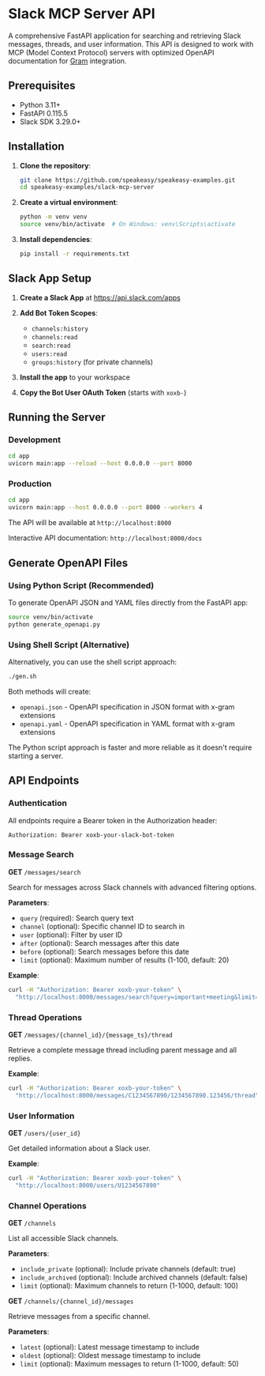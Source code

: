 # Slack MCP Server API

A comprehensive FastAPI application for searching and retrieving Slack messages, threads, and user information. This API is designed to work with MCP (Model Context Protocol) servers with optimized OpenAPI documentation for [Gram](https://getgram.ai) integration.

## Prerequisites

- Python 3.11+
- FastAPI 0.115.5
- Slack SDK 3.29.0+

## Installation

1. **Clone the repository**:

   ```bash
   git clone https://github.com/speakeasy/speakeasy-examples.git
   cd speakeasy-examples/slack-mcp-server
   ```

2. **Create a virtual environment**:

   ```bash
   python -m venv venv
   source venv/bin/activate  # On Windows: venv\Scripts\activate
   ```

3. **Install dependencies**:

   ```bash
   pip install -r requirements.txt
   ```

## Slack App Setup

1. **Create a Slack App** at <https://api.slack.com/apps>
2. **Add Bot Token Scopes**:
   - `channels:history`
   - `channels:read`
   - `search:read`
   - `users:read`
   - `groups:history` (for private channels)

3. **Install the app** to your workspace
4. **Copy the Bot User OAuth Token** (starts with `xoxb-`)

## Running the Server

### Development

```bash
cd app
uvicorn main:app --reload --host 0.0.0.0 --port 8000
```

### Production

```bash
cd app
uvicorn main:app --host 0.0.0.0 --port 8000 --workers 4
```

The API will be available at `http://localhost:8000`

Interactive API documentation: `http://localhost:8000/docs`

## Generate OpenAPI Files

### Using Python Script (Recommended)

To generate OpenAPI JSON and YAML files directly from the FastAPI app:

```bash
source venv/bin/activate
python generate_openapi.py
```

### Using Shell Script (Alternative)

Alternatively, you can use the shell script approach:

```bash
./gen.sh
```

Both methods will create:

- `openapi.json` - OpenAPI specification in JSON format with x-gram extensions
- `openapi.yaml` - OpenAPI specification in YAML format with x-gram extensions

The Python script approach is faster and more reliable as it doesn't require starting a server.

## API Endpoints

### Authentication

All endpoints require a Bearer token in the Authorization header:

```
Authorization: Bearer xoxb-your-slack-bot-token
```

### Message Search

**GET** `/messages/search`

Search for messages across Slack channels with advanced filtering options.

**Parameters**:

- `query` (required): Search query text
- `channel` (optional): Specific channel ID to search in
- `user` (optional): Filter by user ID
- `after` (optional): Search messages after this date
- `before` (optional): Search messages before this date
- `limit` (optional): Maximum number of results (1-100, default: 20)

**Example**:

```bash
curl -H "Authorization: Bearer xoxb-your-token" \
  "http://localhost:8000/messages/search?query=important+meeting&limit=10"
```

### Thread Operations

**GET** `/messages/{channel_id}/{message_ts}/thread`

Retrieve a complete message thread including parent message and all replies.

**Example**:

```bash
curl -H "Authorization: Bearer xoxb-your-token" \
  "http://localhost:8000/messages/C1234567890/1234567890.123456/thread"
```

### User Information

**GET** `/users/{user_id}`

Get detailed information about a Slack user.

**Example**:

```bash
curl -H "Authorization: Bearer xoxb-your-token" \
  "http://localhost:8000/users/U1234567890"
```

### Channel Operations

**GET** `/channels`

List all accessible Slack channels.

**Parameters**:

- `include_private` (optional): Include private channels (default: true)
- `include_archived` (optional): Include archived channels (default: false)
- `limit` (optional): Maximum channels to return (1-1000, default: 100)

**GET** `/channels/{channel_id}/messages`

Retrieve messages from a specific channel.

**Parameters**:

- `latest` (optional): Latest message timestamp to include
- `oldest` (optional): Oldest message timestamp to include
- `limit` (optional): Maximum messages to return (1-1000, default: 50)